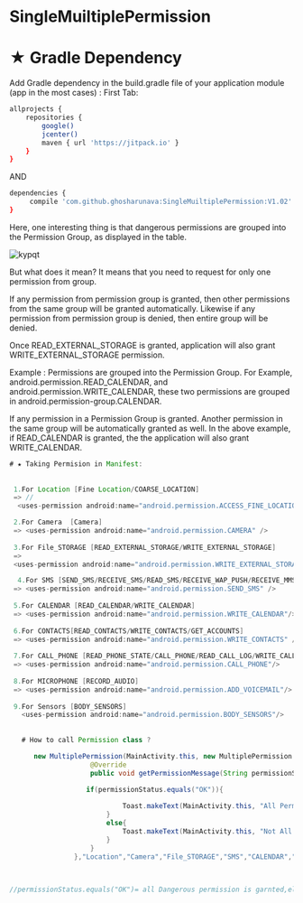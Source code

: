 # SingleMuiltiplePermission


# ★ Gradle Dependency
Add Gradle dependency in the build.gradle file of your application module (app in the most cases) :
First Tab:

```sh
allprojects {
    repositories {
        google()
        jcenter()
        maven { url 'https://jitpack.io' }
    }
}
```

AND

```sh
dependencies {
     compile 'com.github.ghosharunava:SingleMuiltiplePermission:V1.02'
}
```
Here, one interesting thing is that dangerous permissions are grouped into the Permission Group, as displayed in the table.

![kypqt](https://user-images.githubusercontent.com/31703258/34355193-847f2b58-ea59-11e7-8134-389b318861c9.png)


But what does it mean? It means that you need to request for only one permission from group.

If any permission from permission group is granted, then other permissions from the same group will be granted automatically. Likewise if any permission from permission group is denied, then entire group will be denied.

Once READ_EXTERNAL_STORAGE is granted, application will also grant WRITE_EXTERNAL_STORAGE permission.

Example : Permissions are grouped into the Permission Group.
For Example, android.permission.READ_CALENDAR, and
android.permission.WRITE_CALENDAR,
these two permissions are grouped in android.permission-group.CALENDAR.

If any permission in a Permission Group is granted. Another permission in the same group will be automatically granted as well. In the above example, if READ_CALENDAR is granted, the the application will also grant WRITE_CALENDAR.


```java
# ★ Taking Permision in Manifest:
 
 
 1.For Location [Fine Location/COARSE_LOCATION] 
 => // 
  <uses-permission android:name="android.permission.ACCESS_FINE_LOCATION"/>

 2.For Camera  [Camera]  
 => <uses-permission android:name="android.permission.CAMERA" />
 
 3.For File_STORAGE [READ_EXTERNAL_STORAGE/WRITE_EXTERNAL_STORAGE] 
 => 
 <uses-permission android:name="android.permission.WRITE_EXTERNAL_STORAGE" />

  4.For SMS [SEND_SMS/RECEIVE_SMS/READ_SMS/RECEIVE_WAP_PUSH/RECEIVE_MMS/READ_CELL_BROADCASTS] 
 => <uses-permission android:name="android.permission.SEND_SMS" />
 
 5.For CALENDAR [READ_CALENDAR/WRITE_CALENDAR] 
 => <uses-permission android:name="android.permission.WRITE_CALENDAR"/>
 
 6.For CONTACTS[READ_CONTACTS/WRITE_CONTACTS/GET_ACCOUNTS] 
 => <uses-permission android:name="android.permission.WRITE_CONTACTS" />
 
 7.For CALL_PHONE [READ_PHONE_STATE/CALL_PHONE/READ_CALL_LOG/WRITE_CALL_LOG/ADD_VOICEMAIL/USE_SIP/PROCESS_OUTGOING_CALLS]
 => <uses-permission android:name="android.permission.CALL_PHONE"/>
 
 8.For MICROPHONE [RECORD_AUDIO] 
 => <uses-permission android:name="android.permission.ADD_VOICEMAIL"/>
 
 9.For Sensors [BODY_SENSORS] 
   <uses-permission android:name="android.permission.BODY_SENSORS"/>
 
 
   # How to call Permission class ?

      new MultiplePermission(MainActivity.this, new MultiplePermission.GetPermissionResult() {
                    @Override
                    public void getPermissionMessage(String permissionStatus) {

                   if(permissionStatus.equals("OK")){
                            
                            Toast.makeText(MainActivity.this, "All Permissipon is taken", Toast.LENGTH_SHORT).show();
                        }
                        else{
                            Toast.makeText(MainActivity.this, "Not All Permissipon is taken", Toast.LENGTH_SHORT).show();
                        }
                    }
                },"Location","Camera","File_STORAGE","SMS","CALENDAR","CONTACTS","CALL_PHONE","Record_Audio","Sensors");
                
                

//permissionStatus.equals("OK")= all Dangerous permission is garnted,else all Dangerous permission is not garnted yet
                        
